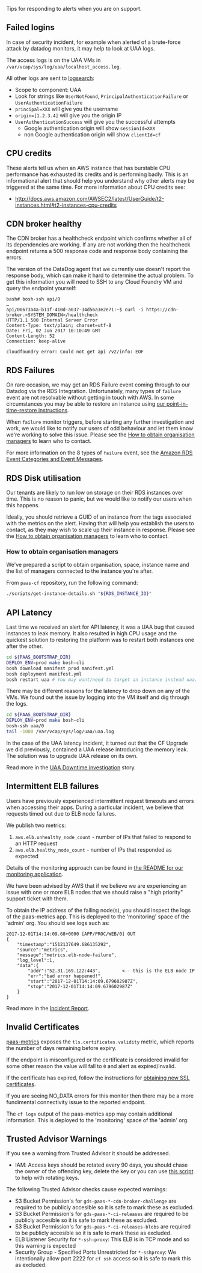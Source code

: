 Tips for responding to alerts when you are on support.

## Failed logins

In case of security incident, for example when alerted of a brute-force attack by datadog monitors,
it may help to look at UAA logs.

The access logs is on the UAA VMs in `/var/vcap/sys/log/uaa/localhost_access.log`.

All other logs are sent to [logsearch](https://logsearch.cloud.service.gov.uk):

* Scope to component: UAA
* Look for strings like `UserNotFound`, `PrincipalAuthenticationFailure` or `UserAuthenticationFailure`
* `principal=XXX` will give you the username
* `origin=[1.2.3.4]` will give you the origin IP
* `UserAuthenticationSuccess` will give you the successful attempts
  * Google authentication origin will show `sessionId=XXX`
  * non Google authentication origin will show `clientId=cf`

## CPU credits

These alerts tell us when an AWS instance that has burstable CPU performance
has exhausted its credits and is performing badly. This is an informational
alert that should help you understand why other alerts may be triggered at
the same time. For more information about CPU credits see:

- <http://docs.aws.amazon.com/AWSEC2/latest/UserGuide/t2-instances.html#t2-instances-cpu-credits>

## CDN broker healthy

The CDN broker has a healthcheck endpoint which confirms whether all of its
dependencies are working. If any are not working then the healthcheck
endpoint returns a 500 response code and response body containing the
errors.

The version of the DataDog agent that we currently use doesn't report the
response body, which can make it hard to determine the actual problem. To
get this information you will need to SSH to any Cloud Foundry VM and query
the endpoint yourself:

```
bash# bosh-ssh api/0
…
api/00673a4a-b11f-410d-a037-34d56a3e2e71:~$ curl -i https://cdn-broker.<SYSTEM_DOMAIN>/healthcheck
HTTP/1.1 500 Internal Server Error
Content-Type: text/plain; charset=utf-8
Date: Fri, 02 Jun 2017 10:10:49 GMT
Content-Length: 52
Connection: keep-alive

cloudfoundry error: Could not get api /v2/info: EOF
```

## RDS Failures

On rare occasion, we may get an RDS Failure event coming through to our Datadog
via the RDS Integration. Unfortunately, many types of `failure` event are not
resolvable without getting in touch with AWS. In some circumstances you may be
able to restore an instance using [our point-in-time-restore
instructions](../guides/Restoring_the_CF_databases.md).

When `failure` monitor triggers, before starting any further investigation and
work, we would like to notify our users of odd behaviour and let them know
we're working to solve this issue. Please see the [How to obtain organisation
managers](#how-to-obtain-organisation-managers) to learn who to contact.

For more information on the 8 types of `failure` event, see the [Amazon RDS
Event Categories and Event
Messages](http://docs.aws.amazon.com/AmazonRDS/latest/UserGuide/USER_Events.html#USER_Events.Messages).

## RDS Disk utilisation

Our tenants are likely to run low on storage on their RDS instances over time.
This is no reason to panic, but we would like to notify our users when this
happens.

Ideally, you should retrieve a GUID of an instance from the tags associated
with the metrics on the alert. Having that will help you establish the users to
contact, as they may wish to scale up their instance in response. Please see
the [How to obtain organisation managers](#how-to-obtain-organisation-managers)
to learn who to contact.

### How to obtain organisation managers

We've prepared a script to obtain organisation, space, instance name and the
list of managers connected to the instance you're after.

From `paas-cf` repository, run the following command:

```sh
./scripts/get-instance-details.sh "${RDS_INSTANCE_ID}"
```

## API Latency

Last time we received an alert for API latency, it was a UAA bug that caused
instances to leak memory. It also resulted in high CPU usage and the quickest
solution to restoring the platform was to restart both instances one after the
other.

```sh
cd ${PAAS_BOOTSTRAP_DIR}
DEPLOY_ENV=prod make bosh-cli
bosh download manifest prod manifest.yml
bosh deployment manifest.yml
bosh restart uaa # You may want/need to target an instance instead uaa/0, uaa/1
```

There may be different reasons for the latency to drop down on any of the VMs.
We found out the issue by logging into the VM itself and dig through the logs.

```sh
cd ${PAAS_BOOTSTRAP_DIR}
DEPLOY_ENV=prod make bosh-cli
bosh-ssh uaa/0
tail -1000 /var/vcap/sys/log/uaa/uaa.log
```

In the case of the UAA latency incident, it turned out that the CF Upgrade we
did previously, contained a UAA release introducing the memory leak. The
solution was to upgrade UAA release on its own.

Read more in the
[UAA Downtime investigation](https://www.pivotaltracker.com/n/projects/1275640/stories/151808174)
story.

## Intermittent ELB failures

Users have previously experienced intermittent request timeouts and errors when
accessing their apps. During a particular incident, we believe that requests
timed out due to ELB node failures.

We publish two metrics:

1. `aws.elb.unhealthy_node_count` - number of IPs that failed to respond to an HTTP request
1. `aws.elb.healthy_node_count`   - number of IPs that responded as expected

Details of the monitoring approach can be found in
[the README for our monitoring application](https://github.com/alphagov/paas-cf/blob/master/tools/metrics/README.md).

We have been advised by AWS that if we believe we are experiencing an issue
with one or more ELB nodes that we should raise a "high priority" support
ticket with them.

To obtain the IP address of the failing node(s), you should inspect the logs of
the paas-metrics app. This is deployed to the 'monitoring' space of the 'admin'
org. You should see logs such as:

```
2017-12-01T14:14:09.68+0000 [APP/PROC/WEB/0] OUT
{
    "timestamp":"1512137649.686135292",
    "source":"metrics",
    "message":"metrics.elb-node-failure",
    "log_level":1,
    "data":{
        "addr":"52.31.169.122:443",        <-- this is the ELB node IP
        "err":"bad error happened!",
        "start":"2017-12-01T14:14:09.679602987Z",
        "stop":"2017-12-01T14:14:09.679602987Z"
    }
}
```

Read more in the
[Incident Report](https://docs.google.com/document/d/1XUH42lgt86q2XGZY1uosb0M44vtnpeyREDJlyfxs72w/edit#heading=h.bac2cwm6xa89).

## Invalid Certificates

[paas-metrics](https://github.com/alphagov/paas-cf/blob/master/tools/metrics/README.md)
exposes the `tls.certificates.validity` metric, which reports the number of
days remaining before expiry.

If the endpoint is misconfigured or the certificate is considered invalid for
some other reason the value will fall to `0` and alert as expired/invalid.

If the certificate has expired, follow the instructions for [obtaining new SSL
certificates](https://github.com/alphagov/paas-cf/blob/master/doc/ssl_certs.md).

If you are seeing NO_DATA errors for this monitor then there may be a more
fundimental connectivity issue to the reported endpoint.

The `cf logs` output of the paas-metrics app may contain additional
information. This is deployed to the 'monitoring' space of the 'admin' org.

## Trusted Advisor Warnings

If you see a warning from Trusted Advisor it should be addressed.

* IAM: Access keys should be rotated every 90 days, you should chase the owner
  of the offending key, delete the key or you can use [this script](https://github.com/keymon/aws_key_management/blob/master/rotate_access_keys.sh)
  to help with rotating keys.

The following Trusted Advisor checks cause expected warnings:

* S3 Bucket Permission's for `gds-paas-*-cdn-broker-challenge` are required to be publicly accesible so it is safe to mark these as excluded.
* S3 Bucket Permission's for `gds-paas-*-ci-releases` are required to be publicly accesible so it is safe to mark these as excluded.
* S3 Bucket Permission's for `gds-paas-*-ci-releases-blobs` are required to be publicly accesible so it is safe to mark these as excluded.
* ELB Listener Security for `*-ssh-proxy`: This ELB is in TCP mode and so this warning is expected
* Security Group - Specified Ports Unrestricted for `*-sshproxy`: We intentionally allow port 2222 for `cf ssh` access so it is safe to mark this as excluded.

